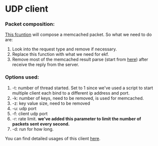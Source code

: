 # UDP client

### Packet composition:

[This fcuntion](https://github.com/WenyuanShao/facebook-memcached-old/blob/f7d04d94721fb947735f88ef835f44a55bc9b92c/test/mcblaster/main.c#L961) will compose a memcached packet. So what we need to do are:

1. Look into the request type and remove if necessary.
2. Replace this function with what we need for ekf.
3. Remove most of the memcached result parse (start from [here](https://github.com/WenyuanShao/facebook-memcached-old/blob/f7d04d94721fb947735f88ef835f44a55bc9b92c/test/mcblaster/main.c#L1012)) after receive the reply from the server.

### Options used:

1. -t: number of thread started. Set to 1 since we've used a script to start multiple client each bind to a different ip address and port.
2. -k: number of keys, need to be removed, is used for memcached.
3. -z: key value size, need to be removed
4. -u: udp port
5. -f: client udp port
6. -r: rate limit. **we've added this parameter to limit the number of packets sent every second.**
7. -d: run for how long. 

You can find detailed usages of this client [here](https://github.com/WenyuanShao/facebook-memcached-old/blob/f7d04d94721fb947735f88ef835f44a55bc9b92c/test/mcblaster/main.c#L1290).

